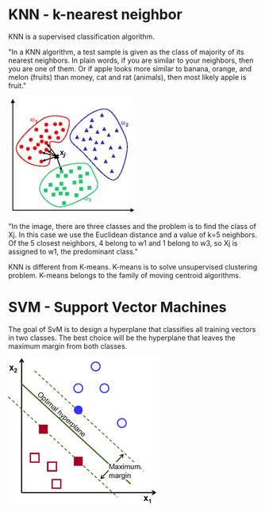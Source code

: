 # KNN - k-nearest neighbor

KNN is a supervised classification algorithm.

"In a KNN algorithm, a test sample is given as the class of majority of its nearest neighbors. In plain words, if you are similar to your neighbors, then you are one of them. Or if apple looks more similar to banana, orange, and melon (fruits) than money, cat and rat (animals), then most likely apple is fruit."

![knn](images/knn.jpg)

"In the image, there are three classes and the problem is to find the class of Xj. In this case we use the Euclidean distance and a value of k=5 neighbors. Of the 5 closest neighbors, 4 belong to w1 and 1 belong to w3, so Xj is assigned to w1, the predominant class."

KNN is different from K-means. K-means is to solve unsupervised clustering problem. K-means belongs to the family of moving centroid algorithms.


# SVM - Support Vector Machines

The goal of SvM is to design a hyperplane that classifies all training vectors in two classes. The best choice will be the hyperplane that leaves the maximum margin from both classes.

![svm_optimal_hyperplane](images/svm-optimal-hyperplane.png)


